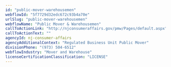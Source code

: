 ```yaml
---
id: "public-mover-warehousemen"
webflowId: "5f7729d32edc672c93b4a70e"
urlSlug: "public-mover-warehousemen"
webflowName: "Public Mover & Warehousemen"
callToActionLink: "http://njconsumeraffairs.gov/pmw/Pages/default.aspx"
callToActionText: ""
agencyId: nj-consumer-affairs
agencyAdditionalContext: "Regulated Business Unit Public Mover"
divisionPhone: "(973) 504-6512"
webflowIndustry: "Mover and Warehouse"
licenseCertificationClassification: "LICENSE"
---
```

